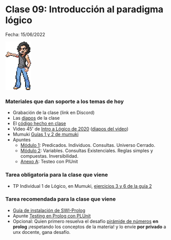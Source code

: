 # Clase 09: Introducción al paradigma lógico

Fecha: 15/06/2022

![charly](assets/charly.png)

### Materiales que dan soporte a los temas de hoy

* Grabación de la clase (link en Discord)
* Las [diapos](https://docs.google.com/presentation/d/1oDFPUL3QZ-iqxzZP3cDITop_mx_WDQ0wY5NoedlHeVk/edit?usp=sharing) de la clase
* El [código hecho en clase](https://github.com/pdepjm/2022-l-clase09-introLogico)
* Video 45' de [Intro a Lógico de 2020](https://www.youtube.com/watch?v=4M-lzIOhVbI) ([diapos del video](https://docs.google.com/presentation/d/e/2PACX-1vRJTUxGna0bJtzyxfiy7_07z4wlMRMGbWWmcfdLE5b01Hn2Ez1vRIW3K67avTRlNJNOEEghY9ZnkM2k/pub?start=false&loop=false&delayms=3000&slide=id.p))
* Mumuki	[Guías 1 y 2 de mumuki](https://mumuki.io/pdep-utn/chapters/436-programacion-logica)
* Apuntes 	
  * [Módulo 1](https://drive.google.com/open?id=1fTYHcILOkEsfTW5DOcghDSau3pQ6Q2AXlM0iwkB5L4E): Predicados. Individuos. Consultas. Universo Cerrado. 
  * [Módulo 2](https://drive.google.com/open?id=1YDsnBkCOz3bXR3dwvyMcSV9Ui0ATP5fojDwvmu6Rqss): Variables. Consultas Existenciales. Reglas simples y compuestas. Inversibilidad.
  * [Anexo A](https://docs.google.com/document/d/1vxDrdDeVmPeOoKWJvYbcEKFDgE14mnFDhUf0YPGGaM4/edit): Testeo con PlUnit

### Tarea obligatoria para la clase que viene 
* TP Individual 1 de Lógico, en Mumuki, [ejercicios 3 y 6 de la guía 2](https://mumuki.io/pdep-utn/lessons/700-programacion-logica-practica-hechos-y-reglas)

### Tarea recomendada para la clase que viene
* [Guía de instalación de SWI-Prolog](https://github.com/pdep-utn/enunciados-miercoles-noche/blob/master/pages/prolog/entorno.md)
* Apunte	 [Testing en Prolog con PLUnit](https://docs.google.com/document/d/1vxDrdDeVmPeOoKWJvYbcEKFDgE14mnFDhUf0YPGGaM4/edit#)
* Opcional: Quien primero resuelva el desafío [pirámide de números](http://wiki.uqbar.org/wiki/articles/desafio--piramide-de-numeros.html) **en prolog** ¡respetando los conceptos de la materia! y lo envíe **por privado** a unx docente, gana desafío.

